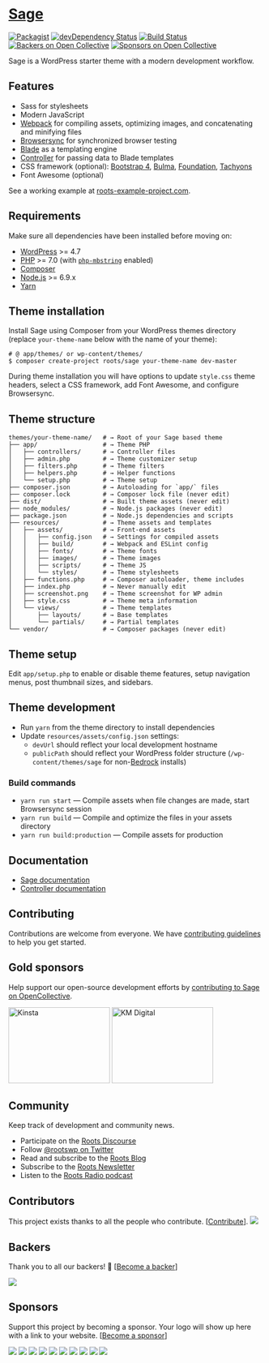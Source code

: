 # [Sage](https://roots.io/sage/)
[![Packagist](https://img.shields.io/packagist/vpre/roots/sage.svg?style=flat-square)](https://packagist.org/packages/roots/sage)
[![devDependency Status](https://img.shields.io/david/dev/roots/sage.svg?style=flat-square)](https://david-dm.org/roots/sage#info=devDependencies)
[![Build Status](https://img.shields.io/travis/roots/sage.svg?style=flat-square)](https://travis-ci.org/roots/sage)
[![Backers on Open Collective](https://opencollective.com/sage/backers/badge.svg)](#backers) 
[![Sponsors on Open Collective](https://opencollective.com/sage/sponsors/badge.svg)](#sponsors) 

Sage is a WordPress starter theme with a modern development workflow.

## Features

* Sass for stylesheets
* Modern JavaScript
* [Webpack](https://webpack.github.io/) for compiling assets, optimizing images, and concatenating and minifying files
* [Browsersync](http://www.browsersync.io/) for synchronized browser testing
* [Blade](https://laravel.com/docs/5.5/blade) as a templating engine
* [Controller](https://github.com/soberwp/controller) for passing data to Blade templates
* CSS framework (optional): [Bootstrap 4](https://getbootstrap.com/), [Bulma](https://bulma.io/), [Foundation](https://foundation.zurb.com/), [Tachyons](http://tachyons.io/)
* Font Awesome (optional)

See a working example at [roots-example-project.com](https://roots-example-project.com/).

## Requirements

Make sure all dependencies have been installed before moving on:

* [WordPress](https://wordpress.org/) >= 4.7
* [PHP](https://secure.php.net/manual/en/install.php) >= 7.0 (with [`php-mbstring`](https://secure.php.net/manual/en/book.mbstring.php) enabled)
* [Composer](https://getcomposer.org/download/)
* [Node.js](http://nodejs.org/) >= 6.9.x
* [Yarn](https://yarnpkg.com/en/docs/install)

## Theme installation

Install Sage using Composer from your WordPress themes directory (replace `your-theme-name` below with the name of your theme):

```shell
# @ app/themes/ or wp-content/themes/
$ composer create-project roots/sage your-theme-name dev-master
```

During theme installation you will have options to update `style.css` theme headers, select a CSS framework, add Font Awesome, and configure Browsersync.

## Theme structure

```shell
themes/your-theme-name/   # → Root of your Sage based theme
├── app/                  # → Theme PHP
│   ├── controllers/      # → Controller files
│   ├── admin.php         # → Theme customizer setup
│   ├── filters.php       # → Theme filters
│   ├── helpers.php       # → Helper functions
│   └── setup.php         # → Theme setup
├── composer.json         # → Autoloading for `app/` files
├── composer.lock         # → Composer lock file (never edit)
├── dist/                 # → Built theme assets (never edit)
├── node_modules/         # → Node.js packages (never edit)
├── package.json          # → Node.js dependencies and scripts
├── resources/            # → Theme assets and templates
│   ├── assets/           # → Front-end assets
│   │   ├── config.json   # → Settings for compiled assets
│   │   ├── build/        # → Webpack and ESLint config
│   │   ├── fonts/        # → Theme fonts
│   │   ├── images/       # → Theme images
│   │   ├── scripts/      # → Theme JS
│   │   └── styles/       # → Theme stylesheets
│   ├── functions.php     # → Composer autoloader, theme includes
│   ├── index.php         # → Never manually edit
│   ├── screenshot.png    # → Theme screenshot for WP admin
│   ├── style.css         # → Theme meta information
│   └── views/            # → Theme templates
│       ├── layouts/      # → Base templates
│       └── partials/     # → Partial templates
└── vendor/               # → Composer packages (never edit)
```

## Theme setup

Edit `app/setup.php` to enable or disable theme features, setup navigation menus, post thumbnail sizes, and sidebars.

## Theme development

* Run `yarn` from the theme directory to install dependencies
* Update `resources/assets/config.json` settings:
  * `devUrl` should reflect your local development hostname
  * `publicPath` should reflect your WordPress folder structure (`/wp-content/themes/sage` for non-[Bedrock](https://roots.io/bedrock/) installs)

### Build commands

* `yarn run start` — Compile assets when file changes are made, start Browsersync session
* `yarn run build` — Compile and optimize the files in your assets directory
* `yarn run build:production` — Compile assets for production

## Documentation

* [Sage documentation](https://roots.io/sage/docs/)
* [Controller documentation](https://github.com/soberwp/controller#usage)

## Contributing

Contributions are welcome from everyone. We have [contributing guidelines](https://github.com/roots/guidelines/blob/master/CONTRIBUTING.md) to help you get started.

## Gold sponsors

Help support our open-source development efforts by [contributing to Sage on OpenCollective](https://opencollective.com/sage).

<a href="https://kinsta.com/?kaid=OFDHAJIXUDIV"><img src="https://roots.io/app/uploads/kinsta.svg" alt="Kinsta" width="200" height="150"></a> <a href="https://k-m.com/"><img src="https://roots.io/app/uploads/km-digital.svg" alt="KM Digital" width="200" height="150"></a>

## Community

Keep track of development and community news.

* Participate on the [Roots Discourse](https://discourse.roots.io/)
* Follow [@rootswp on Twitter](https://twitter.com/rootswp)
* Read and subscribe to the [Roots Blog](https://roots.io/blog/)
* Subscribe to the [Roots Newsletter](https://roots.io/subscribe/)
* Listen to the [Roots Radio podcast](https://roots.io/podcast/)

## Contributors

This project exists thanks to all the people who contribute. [[Contribute](https://github.com/roots/guidelines/blob/master/CONTRIBUTING.md)].
<a href="graphs/contributors"><img src="https://opencollective.com/sage/contributors.svg?width=890&button=false" /></a>


## Backers

Thank you to all our backers! 🙏 [[Become a backer](https://opencollective.com/sage#backer)]

<a href="https://opencollective.com/sage#backers" target="_blank"><img src="https://opencollective.com/sage/backers.svg?width=890"></a>


## Sponsors

Support this project by becoming a sponsor. Your logo will show up here with a link to your website. [[Become a sponsor](https://opencollective.com/sage#sponsor)]

<a href="https://opencollective.com/sage/sponsor/0/website" target="_blank"><img src="https://opencollective.com/sage/sponsor/0/avatar.svg"></a>
<a href="https://opencollective.com/sage/sponsor/1/website" target="_blank"><img src="https://opencollective.com/sage/sponsor/1/avatar.svg"></a>
<a href="https://opencollective.com/sage/sponsor/2/website" target="_blank"><img src="https://opencollective.com/sage/sponsor/2/avatar.svg"></a>
<a href="https://opencollective.com/sage/sponsor/3/website" target="_blank"><img src="https://opencollective.com/sage/sponsor/3/avatar.svg"></a>
<a href="https://opencollective.com/sage/sponsor/4/website" target="_blank"><img src="https://opencollective.com/sage/sponsor/4/avatar.svg"></a>
<a href="https://opencollective.com/sage/sponsor/5/website" target="_blank"><img src="https://opencollective.com/sage/sponsor/5/avatar.svg"></a>
<a href="https://opencollective.com/sage/sponsor/6/website" target="_blank"><img src="https://opencollective.com/sage/sponsor/6/avatar.svg"></a>
<a href="https://opencollective.com/sage/sponsor/7/website" target="_blank"><img src="https://opencollective.com/sage/sponsor/7/avatar.svg"></a>
<a href="https://opencollective.com/sage/sponsor/8/website" target="_blank"><img src="https://opencollective.com/sage/sponsor/8/avatar.svg"></a>
<a href="https://opencollective.com/sage/sponsor/9/website" target="_blank"><img src="https://opencollective.com/sage/sponsor/9/avatar.svg"></a>


